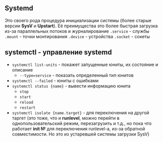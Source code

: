 ## Systemd
Это своего рода процедура инициализации системы (более старые версии **SysV** и **Upstart**). Её преимущества это более быстрая загрузка из-за параллельных потоков и журналирование
`.service` - службы
`.mount` - точки монтирования
`.device` - устройства
`.socket` - сокеты
## systemctl - управление systemd
- `systemctl list-units` - покажет запущенные юниты, их состояние и описание
	- `--type=service` - показать определенный тип юнитов
- `systemctl --failed` - юниты с ошибками
- `systemctl status {name}` - вывести информацию юнита
	- `stop`
	- `start`
	- `reload`
	- `restart`
- `systemctl isolate {name.target}` - для переключения на другой таргет (это тоже, что и **runlevel**, можно перейти в однопользовательский режим, перезагрузить и т.д., но пока что работает **init №** для переключения runlevel-а, из-за обратной совместимости. Но это из устаревшей системы загрузки SysV)
